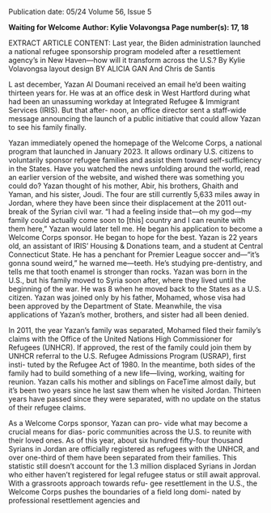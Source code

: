 Publication date: 05/24
Volume 56, Issue 5

**Waiting for Welcome**
**Author: Kylie Volavongsa**
**Page number(s): 17, 18**

EXTRACT ARTICLE CONTENT:
Last year, the Biden administration launched a national refugee 
sponsorship program modeled after a resettlement agency’s in New 
Haven—how will it transform across the U.S.?
By Kylie Volavongsa
layout design BY ALICIA GAN And Chris de Santis


L
ast december, Yazan Al Doumani received 
an email he’d been waiting thirteen years for. He 
was at an office desk in West Hartford during 
what had been an unassuming workday at Integrated 
Refugee & Immigrant Services (IRIS). But that after-
noon, an office director sent a staff-wide message 
announcing the launch of a public initiative that 
could allow Yazan to see his family finally.

Yazan immediately opened the homepage 
of the Welcome Corps, a national program that 
launched in January 2023. It allows ordinary U.S. 
citizens to voluntarily sponsor refugee families and 
assist them toward self-sufficiency in the States. 
Have you watched the news unfolding around the 
world, read an earlier version of the website, and 
wished there was something you could do? Yazan 
thought of his mother, Abir, his brothers, Ghaith 
and Yaman, and his sister, Joudi. The four are still 
currently 5,633 miles away in Jordan, where they 
have been since their displacement at the 2011 out-
break of the Syrian civil war. 
“I had a feeling inside that—oh my god—my 
family could actually come soon to [this] country and 
I can reunite with them here,” Yazan would later tell 
me. He began his application to become a Welcome 
Corps sponsor. He began to hope for the best. 
Yazan is 22 years old, an assistant of IRIS’ 
Housing & Donations team, and a student at 
Central Connecticut State. He has a penchant for 
Premier League soccer and—“it’s gonna sound 
weird,” he warned me—teeth. He’s studying 
pre-dentistry, and tells me that tooth enamel is 
stronger than rocks. 
Yazan was born in the U.S., but his family 
moved to Syria soon after, where they lived until 
the beginning of the war. He was 8 when he moved 
back to the States as a U.S. citizen. Yazan was joined 
only by his father, Mohamed, whose visa had been 
approved by the Department of State. Meanwhile, 
the visa applications of Yazan’s mother, brothers, 
and sister had all been denied.

In 2011, the year Yazan’s family was separated, 
Mohamed filed their family’s claims with the 
Office of the United Nations High Commissioner 
for Refugees (UNHCR). If approved, the rest of the 
family could join them by UNHCR referral to the U.S. 
Refugee Admissions Program (USRAP), first insti-
tuted by the Refugee Act of 1980. In the meantime, 
both sides of the family had to build something of 
a new life—living, working, waiting for reunion. 
Yazan calls his mother and siblings on FaceTime 
almost daily, but it’s been two years since he last 
saw them when he visited Jordan. Thirteen years 
have passed since they were separated, with no 
update on the status of their refugee claims.

As a Welcome Corps sponsor, Yazan can pro-
vide what may become a crucial means for dias-
poric communities across the U.S. to reunite with 
their loved ones. As of this year, about six hundred 
fifty-four thousand Syrians in Jordan are officially 
registered as refugees with the UNHCR, and over 
one-third of them have been separated from their 
families. This statistic still doesn’t account for the 
1.3 million displaced Syrians in Jordan who either 
haven’t registered for legal refugee status or still 
await approval. 
With a grassroots approach towards refu-
gee resettlement in the U.S., the Welcome Corps 
pushes the boundaries of a field long domi-
nated by professional resettlement agencies and